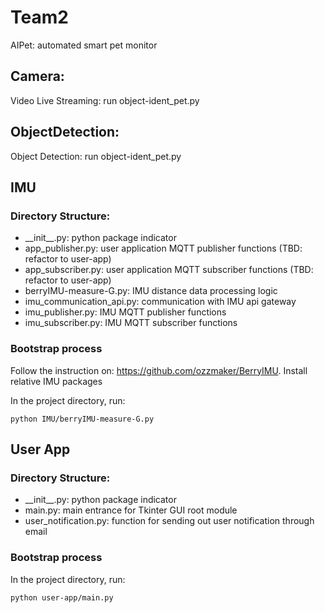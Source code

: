 # Team2
AIPet: automated smart pet monitor
## Camera:
Video Live Streaming: run object-ident_pet.py

## ObjectDetection:
Object Detection: run object-ident_pet.py

## IMU
### Directory Structure:
- \_\_init\_\_.py: python package indicator
- app_publisher.py: user application MQTT publisher functions (TBD: refactor to user-app) 
- app_subscriber.py: user application MQTT subscriber functions (TBD: refactor to user-app) 
- berryIMU-measure-G.py: IMU distance data processing logic
- imu_communication_api.py: communication with IMU api gateway
- imu_publisher.py: IMU MQTT publisher functions 
- imu_subscriber.py: IMU MQTT subscriber functions 

### Bootstrap process
Follow the instruction on: https://github.com/ozzmaker/BerryIMU. 
Install relative IMU packages 

In the project directory, run:

```
python IMU/berryIMU-measure-G.py
```

## User App
### Directory Structure:
- \_\_init\_\_.py: python package indicator
- main.py: main entrance for Tkinter GUI root module
- user_notification.py: function for sending out user notification through email

### Bootstrap process
In the project directory, run:

```
python user-app/main.py
```